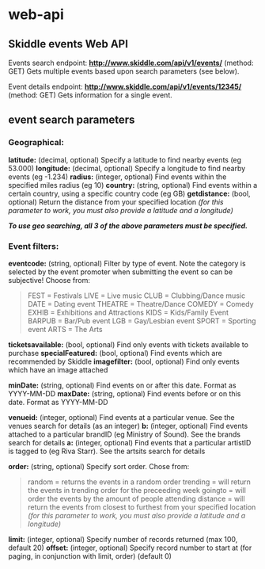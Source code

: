 # web-api
## Skiddle events Web API

Events search endpoint: **http://www.skiddle.com/api/v1/events/** (method: GET) Gets multiple events based upon search parameters (see below).

Event details endpoint: **http://www.skiddle.com/api/v1/events/12345/** (method: GET) Gets information for a single event.

## event search parameters

### Geographical:

**latitude:** (decimal, optional) Specify a latitude to find nearby events (eg 53.000)
**longitude:** (decimal, optional) Specify a longitude to find nearby events (eg -1.234)
**radius:** (integer, optional) Find events within the specified miles radius (eg 10)
**country:** (string, optional) Find events within a certain country, using a specific country code (eg GB)
**getdistance:** (bool, optional) Return the distance from your specified location _(for this parameter to work, you must also provide a latitude and a longitude)_

**_To use geo searching, all 3 of the above parameters must be specified._**

### Event filters:

**eventcode:** (string, optional) Filter by type of event. Note the category is selected by the event promoter when submitting the event so can be subjective! Choose from:

> FEST = Festivals
> LIVE = Live music
> CLUB = Clubbing/Dance music
> DATE = Dating event
> THEATRE = Theatre/Dance
> COMEDY = Comedy
> EXHIB = Exhibitions and Attractions
> KIDS = Kids/Family Event
> BARPUB = Bar/Pub event
> LGB = Gay/Lesbian event
> SPORT = Sporting event
> ARTS = The Arts

**ticketsavailable:** (bool, optional) Find only events with tickets available to purchase
**specialFeatured:** (bool, optional) Find events which are recommended by Skiddle
**imagefilter:** (bool, optional) Find only events which have an image attached

**minDate:** (string, optional) Find events on or after this date. Format as YYYY-MM-DD
**maxDate:** (string, optional) Find events before or on this date. Format as YYYY-MM-DD

**venueid:** (integer, optional) Find events at a particular venue. See the venues search for details (as an integer)
**b:** (integer, optional) Find events attached to a particular brandID (eg Ministry of Sound). See the brands search for details
**a:** (integer, optional) Find events that a particular artistID is tagged to (eg Riva Starr). See the artsits search for details

**order:** (string, optional) Specify sort order. Chose from:

> random = returns the events in a random order
> trending = will return the events in trending order for the preceeding week
> goingto = will order the events by the amount of people attending
> distance = will return the events from closest to furthest from your specified location _(for this parameter to work, you must also provide a latitude and a longitude)_

**limit:** (integer, optional) Specify number of records returned (max 100, default 20)
**offset:** (integer, optional) Specify record number to start at (for paging, in conjunction with limit, order) (default 0)
